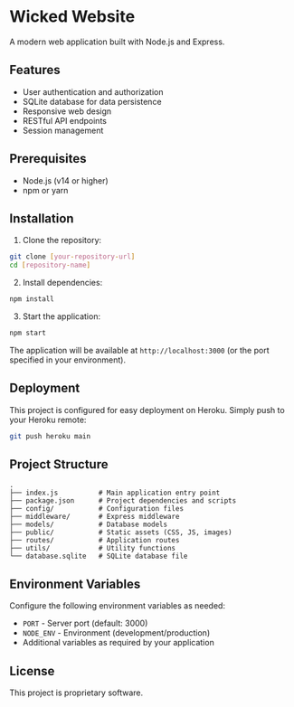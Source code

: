 # Wicked Website

A modern web application built with Node.js and Express.

## Features

- User authentication and authorization
- SQLite database for data persistence
- Responsive web design
- RESTful API endpoints
- Session management

## Prerequisites

- Node.js (v14 or higher)
- npm or yarn

## Installation

1. Clone the repository:
```bash
git clone [your-repository-url]
cd [repository-name]
```

2. Install dependencies:
```bash
npm install
```

3. Start the application:
```bash
npm start
```

The application will be available at `http://localhost:3000` (or the port specified in your environment).

## Deployment

This project is configured for easy deployment on Heroku. Simply push to your Heroku remote:

```bash
git push heroku main
```

## Project Structure

```
.
├── index.js          # Main application entry point
├── package.json      # Project dependencies and scripts
├── config/           # Configuration files
├── middleware/       # Express middleware
├── models/           # Database models
├── public/           # Static assets (CSS, JS, images)
├── routes/           # Application routes
├── utils/            # Utility functions
└── database.sqlite   # SQLite database file
```

## Environment Variables

Configure the following environment variables as needed:

- `PORT` - Server port (default: 3000)
- `NODE_ENV` - Environment (development/production)
- Additional variables as required by your application

## License

This project is proprietary software.